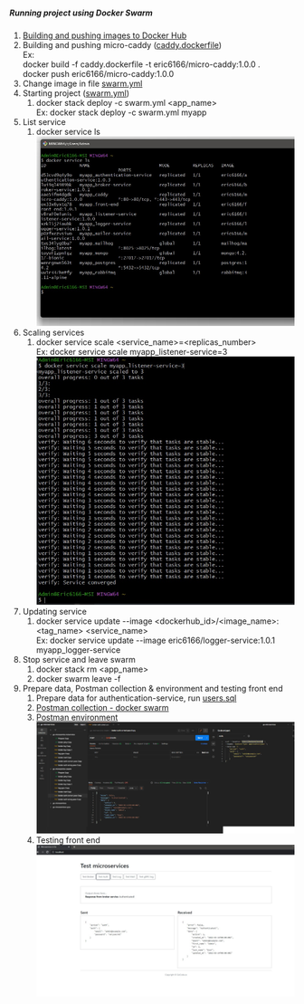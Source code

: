##### Running project using Docker Swarm

1. [Building and pushing images to Docker Hub](build_and_push_images_to_dockerhub.md)
2. Building and pushing micro-caddy ([caddy.dockerfile](../../caddy.dockerfile))
<br>Ex:
<br>docker build -f caddy.dockerfile -t eric6166/micro-caddy:1.0.0 .
<br>docker push eric6166/micro-caddy:1.0.0
3. Change image in file [swarm.yml](../../swarm.yml)
4. Starting project ([swarm.yml](../../swarm.yml))
   1. docker stack deploy -c swarm.yml <app_name>
   <br>Ex: docker stack deploy -c swarm.yml myapp
5. List service
   1. docker service ls <br> ![docker_list_service](../images/docker_list_service.jpg)
6. Scaling services
   1. docker service scale <service_name>=<replicas_number>
   <br>Ex: docker service scale myapp_listener-service=3 <br> ![docker_service_scale](../images/docker_service_scale.jpg)
7. Updating service
   1. docker service update --image <dockerhub_id>/<image_name>:<tag_name> <service_name>
      <br>Ex: docker service update --image eric6166/logger-service:1.0.1 myapp_logger-service
8. Stop service and leave swarm
   1. docker stack rm <app_name>
   2. docker swarm leave -f
9. Prepare data, Postman collection & environment and testing front end
   1. Prepare data for authentication-service, run [users.sql](../sql/users.sql) 
   2. [Postman collection - docker swarm](../postman/go-microservice-swarm.postman_collection.json)
   3. [Postman environment](../postman/go-microservices.postman_environment.json)
   <br> ![postman_docker_swarm](../images/postman_docker_swarm.jpg)
   4. Testing front end
   <br> ![testing_front_end_docker_swarm](../images/testing_front_end_docker_swarm.jpg)
